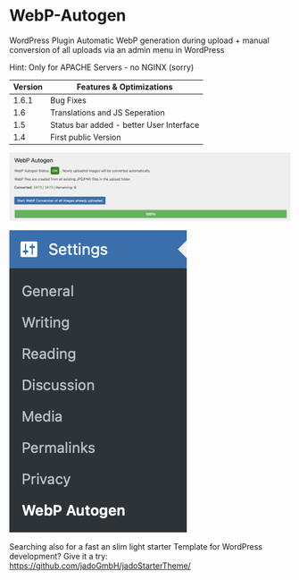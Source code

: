 # WebP-Autogen

WordPress Plugin
Automatic WebP generation during upload + manual conversion of all uploads via an admin menu in WordPress 

Hint: Only for APACHE Servers - no NGINX (sorry)


| Version | Features & Optimizations |
| ------- | ------- |
| 1.6.1 | Bug Fixes |
| 1.6 | Translations and JS Seperation |
| 1.5 | Status bar added - better User Interface |
| 1.4 | First public Version |


![Screenshot WebP Autogen WordPress Plugin](https://github.com/jadoGmbH/WebP-Autogen/blob/main/webp-autogen-screenshot.jpg?raw=true)

![Screenshot WebP Autogen WordPress Plugin Settings](https://github.com/jadoGmbH/WebP-Autogen/blob/main/settings.png?raw=true)


Searching also for a fast an slim light starter Template for WordPress development? Give it a try: https://github.com/jadoGmbH/jadoStarterTheme/
